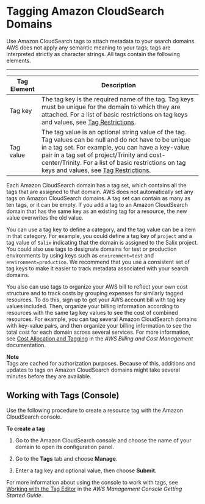 # Tagging Amazon CloudSearch Domains<a name="tagging-cloudsearch-domains"></a>

Use Amazon CloudSearch tags to attach metadata to your search domains\. AWS does not apply any semantic meaning to your tags; tags are interpreted strictly as character strings\. All tags contain the following elements\.


****  

| Tag Element | Description | 
| --- | --- | 
| Tag key | The tag key is the required name of the tag\. Tag keys must be unique for the domain to which they are attached\. For a list of basic restrictions on tag keys and values, see [Tag Restrictions](http://docs.aws.amazon.com/awsaccountbilling/latest/aboutv2/allocation-tag-restrictions.html)\. | 
| Tag value | The tag value is an optional string value of the tag\. Tag values can be null and do not have to be unique in a tag set\. For example, you can have a key\-value pair in a tag set of project/Trinity and cost\-center/Trinity\. For a list of basic restrictions on tag keys and values, see [Tag Restrictions](http://docs.aws.amazon.com/awsaccountbilling/latest/aboutv2/allocation-tag-restrictions.html)\. | 

Each Amazon CloudSearch domain has a tag set, which contains all the tags that are assigned to that domain\. AWS does not automatically set any tags on Amazon CloudSearch domains\. A tag set can contain as many as ten tags, or it can be empty\. If you add a tag to an Amazon CloudSearch domain that has the same key as an existing tag for a resource, the new value overwrites the old value\.

You can use a tag key to define a category, and the tag value can be a item in that category\. For example, you could define a tag key of `project` and a tag value of `Salix` indicating that the domain is assigned to the Salix project\. You could also use tags to designate domains for test or production environments by using keys such as `environment=test` and `environment=production`\. We recommend that you use a consistent set of tag keys to make it easier to track metadata associated with your search domains\.

You also can use tags to organize your AWS bill to reflect your own cost structure and to track costs by grouping expenses for similarly tagged resources\. To do this, sign up to get your AWS account bill with tag key values included\. Then, organize your billing information according to resources with the same tag key values to see the cost of combined resources\. For example, you can tag several Amazon CloudSearch domains with key\-value pairs, and then organize your billing information to see the total cost for each domain across several services\. For more information, see [Cost Allocation and Tagging](http://docs.aws.amazon.com/awsaccountbilling/latest/aboutv2/cost-alloc-tags.html) in the *AWS Billing and Cost Management* documentation\.

**Note**  
Tags are cached for authorization purposes\. Because of this, additions and updates to tags on Amazon CloudSearch domains might take several minutes before they are available\.

## Working with Tags \(Console\)<a name="es-managedomains-awsresourcetagging-console"></a>

Use the following procedure to create a resource tag with the Amazon CloudSearch console\.

**To create a tag**

1. Go to the Amazon CloudSearch console and choose the name of your domain to open its configuration panel\.

1. Go to the **Tags** tab and choose **Manage**\.

1. Enter a tag key and optional value, then choose **Submit**\.

For more information about using the console to work with tags, see [Working with the Tag Editor](https://docs.aws.amazon.com/awsconsolehelpdocs/latest/gsg/tag-editor.html) in the *AWS Management Console Getting Started Guide*\.